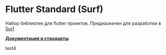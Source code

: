 # Flutter Standard (Surf)

Набор библиотек для flutter проектов.
Предназначен для разработки в [Surf](https://surfstudio.ru)

[**Документация и стандарты**](docs/main.md)


test4